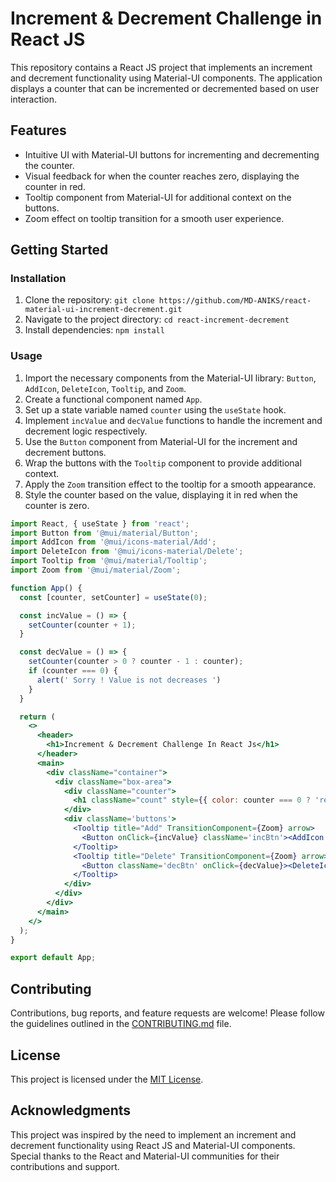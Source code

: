 # Increment & Decrement Challenge in React JS

This repository contains a React JS project that implements an increment and decrement functionality using Material-UI components. The application displays a counter that can be incremented or decremented based on user interaction.

## Features

- Intuitive UI with Material-UI buttons for incrementing and decrementing the counter.
- Visual feedback for when the counter reaches zero, displaying the counter in red.
- Tooltip component from Material-UI for additional context on the buttons.
- Zoom effect on tooltip transition for a smooth user experience.

## Getting Started

### Installation

1. Clone the repository: `git clone https://github.com/MD-ANIKS/react-material-ui-increment-decrement.git`
2. Navigate to the project directory: `cd react-increment-decrement`
3. Install dependencies: `npm install`

### Usage

1. Import the necessary components from the Material-UI library: `Button`, `AddIcon`, `DeleteIcon`, `Tooltip`, and `Zoom`.
2. Create a functional component named `App`.
3. Set up a state variable named `counter` using the `useState` hook.
4. Implement `incValue` and `decValue` functions to handle the increment and decrement logic respectively.
5. Use the `Button` component from Material-UI for the increment and decrement buttons.
6. Wrap the buttons with the `Tooltip` component to provide additional context.
7. Apply the `Zoom` transition effect to the tooltip for a smooth appearance.
8. Style the counter based on the value, displaying it in red when the counter is zero.

```jsx
import React, { useState } from 'react';
import Button from '@mui/material/Button';
import AddIcon from '@mui/icons-material/Add';
import DeleteIcon from '@mui/icons-material/Delete';
import Tooltip from '@mui/material/Tooltip';
import Zoom from '@mui/material/Zoom';

function App() {
  const [counter, setCounter] = useState(0);

  const incValue = () => {
    setCounter(counter + 1);
  }

  const decValue = () => {
    setCounter(counter > 0 ? counter - 1 : counter);
    if (counter === 0) {
      alert(' Sorry ! Value is not decreases ')
    }
  }

  return (
    <>
      <header>
        <h1>Increment & Decrement Challenge In React Js</h1>
      </header>
      <main>
        <div className="container">
          <div className="box-area">
            <div className="counter">
              <h1 className="count" style={{ color: counter === 0 ? 'red' : '#f1f1f1' }}>{counter}</h1>
            </div>
            <div className='buttons'>
              <Tooltip title="Add" TransitionComponent={Zoom} arrow>
                <Button onClick={incValue} className='incBtn'><AddIcon /></Button>
              </Tooltip>
              <Tooltip title="Delete" TransitionComponent={Zoom} arrow>
                <Button className='decBtn' onClick={decValue}><DeleteIcon /></Button>
              </Tooltip>
            </div>
          </div>
        </div>
      </main>
    </>
  );
}

export default App;
```

## Contributing

Contributions, bug reports, and feature requests are welcome! Please follow the guidelines outlined in the [CONTRIBUTING.md](CONTRIBUTING.md) file.

## License

This project is licensed under the [MIT License](LICENSE).

## Acknowledgments

This project was inspired by the need to implement an increment and decrement functionality using React JS and Material-UI components. Special thanks to the React and Material-UI communities for their contributions and support.

